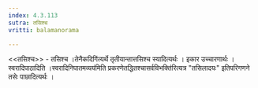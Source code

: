 ```yaml
---
index: 4.3.113
sutra: तसिश्च
vritti: balamanorama

---
```

<<तसिश्च>> - तसिश्च ।तेनैकदिगि॑त्यर्थे तृतीयान्तात्तसिश्च स्यादित्यर्थः । इकार उच्चारणार्थः । स्वरादिपाठादिति ।स्वरादिनिपातमव्यय॑मिति प्रकरणेतद्धितश्चासर्वविभक्ति॑रित्यत्र "तसिलादयः" इतिपरिगणने तसेः पाछादित्यर्थः । 